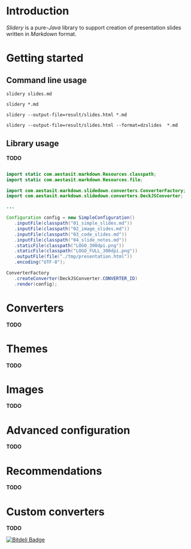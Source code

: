 Introduction
=====================

*Slidery* is a pure-*Java* library to support creation of presentation slides written in *Markdown* format.

Getting started
======================


Command line usage
-----------------------

`slidery slides.md`


`slidery *.md`


`slidery --output-file=result/slides.html *.md`


`slidery --output-file=result/slides.html --format=dzslides  *.md`



Library usage
------------------------


**TODO**

```java

import static com.aestasit.markdown.Resources.classpath;
import static com.aestasit.markdown.Resources.file;

import com.aestasit.markdown.slidedown.converters.ConverterFactory;
import com.aestasit.markdown.slidedown.converters.DeckJSConverter;

...

Configuration config = new SimpleConfiguration()
   .inputFile(classpath("01_simple_slides.md"))
   .inputFile(classpath("02_image_slides.md"))
   .inputFile(classpath("03_code_slides.md"))
   .inputFile(classpath("04_slide_notes.md"))
   .staticFile(classpath("LOGO_300dpi.png"))
   .staticFile(classpath("LOGO_FULL_300dpi.png"))
   .outputFile(file("./tmp/presentation.html"))
   .encoding("UTF-8");

ConverterFactory
   .createConverter(DeckJSConverter.CONVERTER_ID)
   .render(config);

```


Converters
======================



**TODO**


Themes
======================

**TODO**


Images
======================

**TODO**


Advanced configuration
======================

**TODO**


Recommendations
======================

**TODO**


Custom converters
======================

**TODO**


[![Bitdeli Badge](https://d2weczhvl823v0.cloudfront.net/aestasit/slidery/trend.png)](https://bitdeli.com/free "Bitdeli Badge")

